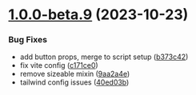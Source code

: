 # [1.0.0-beta.9](https://github.com/vue-interface/wizard/compare/v1.0.0-beta.8...v1.0.0-beta.9) (2023-10-23)


### Bug Fixes

* add button props, merge to script setup ([b373c42](https://github.com/vue-interface/wizard/commit/b373c423c6ca3bded5a8e07f55a6ac9135d717eb))
* fix vite config ([c171ce0](https://github.com/vue-interface/wizard/commit/c171ce055d44cb26f94f118689412604b0c87b09))
* remove sizeable mixin ([9aa2a4e](https://github.com/vue-interface/wizard/commit/9aa2a4ebbe20a34292ba9481eeffbb8a095e8e58))
* tailwind config issues ([40ed03b](https://github.com/vue-interface/wizard/commit/40ed03bb6b25ff052d96f485edab3f5cd0a603c0))
